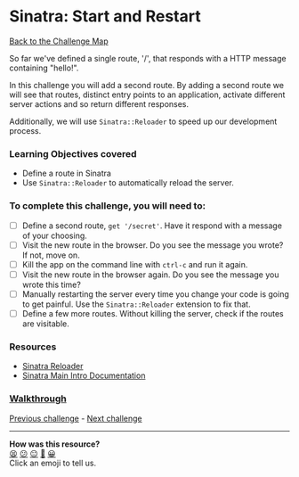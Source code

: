# Sinatra: Start and Restart

[Back to the Challenge Map](README.md)

So far we've defined a single route, '/', that responds with a HTTP message containing "hello!".

In this challenge you will add a second route. By adding a second route we will see that routes, distinct entry points to an application, activate different server actions and so return different responses.

Additionally, we will use `Sinatra::Reloader` to speed up our development process.

### Learning Objectives covered
- Define a route in Sinatra
- Use `Sinatra::Reloader` to automatically reload the server.

### To complete this challenge, you will need to:

- [ ] Define a second route, `get '/secret'`. Have it respond with a message of your choosing.
- [ ] Visit the new route in the browser. Do you see the message you wrote? If not, move on.
- [ ] Kill the app on the command line with `ctrl-c` and run it again.
- [ ] Visit the new route in the browser again. Do you see the message you wrote this time?
- [ ] Manually restarting the server every time you change your code is going to get painful. Use the `Sinatra::Reloader` extension to fix that.
- [ ] Define a few more routes. Without killing the server, check if the routes are visitable.

### Resources

- [Sinatra Reloader](http://sinatrarb.com/contrib/reloader)
- [Sinatra Main Intro Documentation](http://www.sinatrarb.com/intro.html)

### [Walkthrough](walkthroughs/sinatra_start_and_restart.md)

[Previous challenge](sinatra_defining_a_route.md) - [Next challenge](sinatra_returning_html.md)
<!-- BEGIN GENERATED SECTION DO NOT EDIT -->

---

**How was this resource?**  
[😫](https://airtable.com/shrUJ3t7KLMqVRFKR?prefill_Repository=makersacademy/course&prefill_File=intro_to_the_web/sinatra_start_and_restart.md&prefill_Sentiment=😫) [😕](https://airtable.com/shrUJ3t7KLMqVRFKR?prefill_Repository=makersacademy/course&prefill_File=intro_to_the_web/sinatra_start_and_restart.md&prefill_Sentiment=😕) [😐](https://airtable.com/shrUJ3t7KLMqVRFKR?prefill_Repository=makersacademy/course&prefill_File=intro_to_the_web/sinatra_start_and_restart.md&prefill_Sentiment=😐) [🙂](https://airtable.com/shrUJ3t7KLMqVRFKR?prefill_Repository=makersacademy/course&prefill_File=intro_to_the_web/sinatra_start_and_restart.md&prefill_Sentiment=🙂) [😀](https://airtable.com/shrUJ3t7KLMqVRFKR?prefill_Repository=makersacademy/course&prefill_File=intro_to_the_web/sinatra_start_and_restart.md&prefill_Sentiment=😀)  
Click an emoji to tell us.

<!-- END GENERATED SECTION DO NOT EDIT -->
